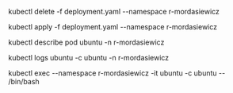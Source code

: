 kubectl delete -f deployment.yaml --namespace r-mordasiewicz

kubectl apply -f deployment.yaml --namespace r-mordasiewicz

kubectl describe pod ubuntu -n r-mordasiewicz

kubectl logs ubuntu -c ubuntu -n r-mordasiewicz

kubectl exec --namespace r-mordasiewicz -it ubuntu -c ubuntu -- /bin/bash
